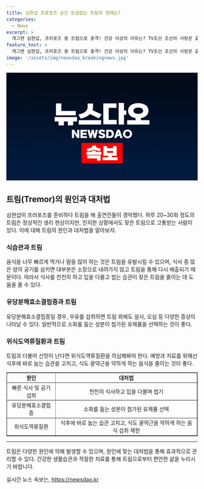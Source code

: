 ```yaml
---
title: 심현섭 프로포즈 순간 뜬금없는 트림의 정체는?
categories:
  - News
excerpt: >
  개그맨 심현섭, 프러포즈 중 트림으로 충격! 건강 이상의 이유는? TV조선 조선의 사랑꾼 출연자인 심현섭이 연인에게 프러포즈를 하려다 트림을 해 충격을 주었다. 강수지 등 출연진들의 놀란 반응과 함께, 심현섭의 건강 이상에 대한 이유를 살펴보았다. 식습관, 유당분해효소결핍증, 위식도역류질환 등으로 인한 트림의 가능성을 소개하며, 이를 예방하기 위한 다양한 조언을 제시했다. 건강한 삶을 위한 팁을 엿볼 수 있는 이 정보를 놓치지 말고 확인해보자!
feature_text: >
  개그맨 심현섭, 프러포즈 중 트림으로 충격! 건강 이상의 이유는? TV조선 조선의 사랑꾼 출연자인 심현섭이 연인에게 프러포즈를 하려다 트림을 해 충격을 주었다. 강수지 등 출연진들의 놀란 반응과 함께, 심현섭의 건강 이상에 대한 이유를 살펴보았다. 식습관, 유당분해효소결핍증, 위식도역류질환 등으로 인한 트림의 가능성을 소개하며, 이를 예방하기 위한 다양한 조언을 제시했다. 건강한 삶을 위한 팁을 엿볼 수 있는 이 정보를 놓치지 말고 확인해보자!
image: '/assets/img/newsdao_breakingnews.jpg'
---
```


<p><img src="/assets/img/newsdao_breakingnews.jpg" alt="firstkoreanews 속보" /></p>

<h2 data-ke-size="size26">트림(Tremor)의 원인과 대처법</h2>

<p data-ke-size="size16">심현섭이 프러포즈를 준비하다 트림을 해 출연진들이 경악했다. 하루 20~30회 정도의 트림은 정상적인 생리 현상이지만, 진지한 상황에서도 잦은 트림으로 고통받는 사람이 있다. 이에 대해 트림의 원인과 대처법을 알아보자.</p>

<h3 data-ke-size="size20">식습관과 트림</h3>

<p data-ke-size="size16">음식을 너무 빠르게 먹거나 말을 많이 하는 것은 트림을 유발시킬 수 있으며, 식사 중 많은 양의 공기를 삼키면 대부분은 소장으로 내려가지 않고 트림을 통해 다시 배출되기 때문이다. 따라서 식사를 천천히 하고 입을 다물고 씹는 습관이 잦은 트림을 줄이는 데 도움을 줄 수 있다.</p>

<h3 data-ke-size="size20">유당분해효소결핍증과 트림</h3>

<p data-ke-size="size16">유당분해효소결핍증일 경우, 우유를 섭취하면 트림 외에도 설사, 오심 등 다양한 증상이 나타날 수 있다. 일반적으로 소화를 돕는 성분이 첨가된 유제품을 선택하는 것이 좋다.</p>

<h3 data-ke-size="size20">위식도역류질환과 트림</h3>

<p data-ke-size="size16">트림과 더불어 신맛이 난다면 위식도역류질환을 의심해봐야 한다. 예방과 치료를 위해선 식후에 바로 눕는 습관을 고치고, 식도 괄약근을 약하게 하는 음식을 줄이는 것이 좋다.</p>

<table style="width: 100%;" border="1">
<tbody>
<tr>
<td style="text-align: center; height: 17px;"><b>원인</b></td>
<td style="text-align: center; height: 17px;"><b>대처법</b></td>
</tr>
<tr>
<td style="text-align: center; height: 17px;">빠른 식사 및 공기 섭취</td>
<td style="text-align: center; height: 17px;">천천히 식사하고 입을 다물며 씹기</td>
</tr>
<tr>
<td style="text-align: center; height: 17px;">유당분해효소결핍증</td>
<td style="text-align: center; height: 17px;">소화를 돕는 성분이 첨가된 유제품 선택</td>
</tr>
<tr>
<td style="text-align: center; height: 17px;">위식도역류질환</td>
<td style="text-align: center; height: 17px;">식후에 바로 눕는 습관 고치고, 식도 괄약근을 약하게 하는 음식 섭취 제한</td>
</tr>
</tbody>
</table>

<hr>

<p data-ke-size="size16">트림은 다양한 원인에 의해 발생할 수 있으며, 원인에 맞는 대처법을 통해 효과적으로 관리할 수 있다. 건강한 생활습관과 적절한 치료를 통해 트림으로부터 편안한 삶을 누리시기 바랍니다.</p>
실시간 뉴스 속보는, <a href="https://newsdao.kr" rel="dofollow">https://newsdao.kr</a>


